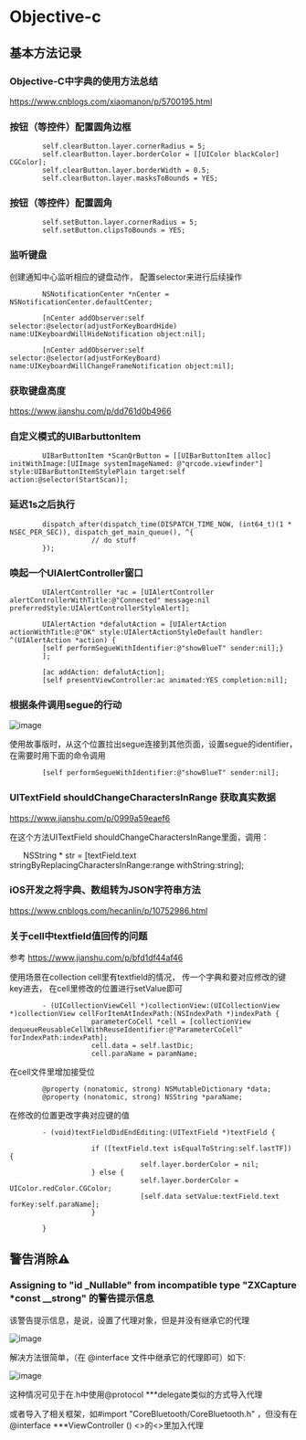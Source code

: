# Objective-c 


## 基本方法记录

### Objective-C中字典的使用方法总结 
https://www.cnblogs.com/xiaomanon/p/5700195.html

### 按钮（等控件）配置圆角边框
            self.clearButton.layer.cornerRadius = 5;
            self.clearButton.layer.borderColor = [[UIColor blackColor] CGColor];
            self.clearButton.layer.borderWidth = 0.5;
            self.clearButton.layer.masksToBounds = YES;
  
### 按钮（等控件）配置圆角
            self.setButton.layer.cornerRadius = 5;
            self.setButton.clipsToBounds = YES;

### 监听键盘

创建通知中心监听相应的键盘动作， 配置selector来进行后续操作

            NSNotificationCenter *nCenter = NSNotificationCenter.defaultCenter;

            [nCenter addObserver:self selector:@selector(adjustForKeyBoardHide) name:UIKeyboardWillHideNotification object:nil];

            [nCenter addObserver:self selector:@selector(adjustForKeyBoard) name:UIKeyboardWillChangeFrameNotification object:nil];
            
### 获取键盘高度
https://www.jianshu.com/p/dd761d0b4966

### 自定义模式的UIBarbuttonItem
            UIBarButtonItem *ScanQrButton = [[UIBarButtonItem alloc] initWithImage:[UIImage systemImageNamed: @"qrcode.viewfinder"] style:UIBarButtonItemStylePlain target:self action:@selector(StartScan)];

### 延迟1s之后执行


            dispatch_after(dispatch_time(DISPATCH_TIME_NOW, (int64_t)(1 * NSEC_PER_SEC)), dispatch_get_main_queue(), ^{
                        // do stuff
            });
    
### 唤起一个UIAlertController窗口
            UIAlertController *ac = [UIAlertController alertControllerWithTitle:@"Connected" message:nil preferredStyle:UIAlertControllerStyleAlert];

            UIAlertAction *defalutAction = [UIAlertAction actionWithTitle:@"OK" style:UIAlertActionStyleDefault handler: ^(UIAlertAction *action) {
            [self performSegueWithIdentifier:@"showBlueT" sender:nil];}
            ];
    
            [ac addAction: defalutAction];
            [self presentViewController:ac animated:YES completion:nil];
            
### 根据条件调用segue的行动

![image](https://user-images.githubusercontent.com/51845254/144395790-b55c8513-ac82-43cd-af9f-f2610f312f2e.png)

使用故事版时，从这个位置拉出segue连接到其他页面，设置segue的identifier，在需要时用下面的命令调用

            [self performSegueWithIdentifier:@"showBlueT" sender:nil];

### UITextField shouldChangeCharactersInRange 获取真实数据

https://www.jianshu.com/p/0999a59eaef6

在这个方法UITextField shouldChangeCharactersInRange里面，调用：

      NSString * str = [textField.text stringByReplacingCharactersInRange:range withString:string];

### iOS开发之将字典、数组转为JSON字符串方法
https://www.cnblogs.com/hecanlin/p/10752986.html

### 关于cell中textfield值回传的问题
参考 https://www.jianshu.com/p/bfd1df44af46

使用场景在collection cell里有textfield的情况， 传一个字典和要对应修改的键key进去， 在cell里修改的位置进行setValue即可

            - (UICollectionViewCell *)collectionView:(UICollectionView *)collectionView cellForItemAtIndexPath:(NSIndexPath *)indexPath {
                        parameterCoCell *cell = [collectionView dequeueReusableCellWithReuseIdentifier:@"ParameterCoCell" forIndexPath:indexPath];
                        cell.data = self.lastDic;
                        cell.paraName = paramName;
在cell文件里增加接受位

            @property (nonatomic, strong) NSMutableDictionary *data;
            @property (nonatomic, strong) NSString *paraName;

 在修改的位置更改字典对应键的值
 
            - (void)textFieldDidEndEditing:(UITextField *)textField {
           
                        if ([textField.text isEqualToString:self.lastTF]) {
                                    self.layer.borderColor = nil;
                        } else {
                                    self.layer.borderColor = UIColor.redColor.CGColor;
                                    [self.data setValue:textField.text forKey:self.paraName];
                        }
    
            }


## 警告消除⚠️

### Assigning to "id<CALayerDelegate> _Nullable" from incompatible type "ZXCapture *const __strong" 的警告提示信息
该警告提示信息，是说，设置了代理对象，但是并没有继承它的代理
            
![image](https://user-images.githubusercontent.com/51845254/144391336-21aedafb-49dd-4a15-9939-07c89c1aa524.png)

            
解决方法很简单，（在 @interface 文件中继承它的代理即可）如下:
            
![image](https://user-images.githubusercontent.com/51845254/144391295-1b7228a9-957c-4bbd-89ff-d9032178086d.png)

这种情况可见于在.h中使用@protocol ***delegate类似的方式导入代理
            
或者导入了相关框架，如#import "CoreBluetooth/CoreBluetooth.h" ，但没有在@interface ***ViewController () <>的<>里加入代理
            
            
